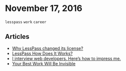 # November 17, 2016

`lesspass` `work` `career`

## Articles

- [Why LessPass changed its license?](https://blog.lesspass.com/why-lesspass-changed-its-license-4d3bf6045845#.iucqzalzr)
- [LessPass How Does It Works?](https://blog.lesspass.com/lesspass-how-it-works-dde742dd18a4#.733ftyosh)
- [I interview web developers. Here’s how to impress me.](https://medium.com/front-end-hacking/i-interview-web-developers-heres-how-to-impress-me-196029d8849e#.qocze3kw2)
- [Your Best Work Will Be Invisible](https://medium.freecodecamp.com/your-best-work-will-be-invisible-a7896c28d3eb#.hcfp7up8c)

